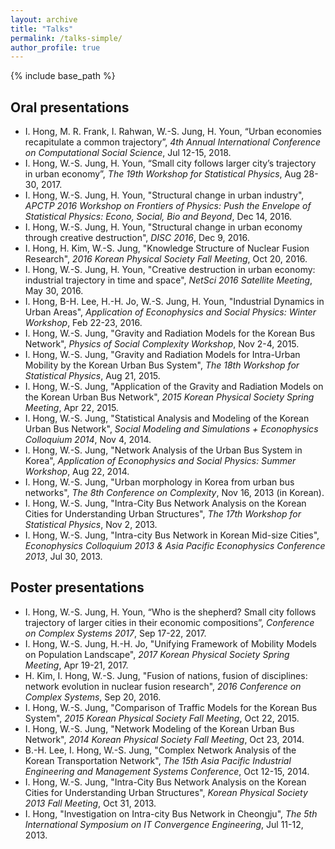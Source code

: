 ```yaml
---
layout: archive
title: "Talks"
permalink: /talks-simple/
author_profile: true
---
```


{% include base_path %}

Oral presentations
------
* I. Hong, M. R. Frank, I. Rahwan, W.-S. Jung, H. Youn, “Urban economies recapitulate a common trajectory”, *4th Annual International Conference on Computational Social Science*, Jul 12-15, 2018.
* I. Hong, W.-S. Jung, H. Youn, “Small city follows larger city’s trajectory in urban economy”, *The 19th Workshop for Statistical Physics*, Aug 28-30, 2017.
* I. Hong, W.-S. Jung, H. Youn, "Structural change in urban industry", *APCTP 2016 Workshop on Frontiers of Physics: Push the Envelope of Statistical Physics: Econo, Social, Bio and Beyond*, Dec 14, 2016.
* I. Hong, W.-S. Jung, H. Youn, "Structural change in urban economy through creative destruction", *DISC 2016*, Dec 9, 2016.
* I. Hong, H. Kim, W.-S. Jung, "Knowledge Structure of Nuclear Fusion Research", *2016 Korean Physical Society Fall Meeting*, Oct 20, 2016.
* I. Hong, W.-S. Jung, H. Youn, "Creative destruction in urban economy: industrial trajectory in time and space", *NetSci 2016 Satellite Meeting*, May 30, 2016.
* I. Hong, B-H. Lee, H.-H. Jo, W.-S. Jung, H. Youn, "Industrial Dynamics in Urban Areas", *Application of Econophysics and Social Physics: Winter Workshop*, Feb 22-23, 2016.
* I. Hong, W.-S. Jung, "Gravity and Radiation Models for the Korean Bus Network", *Physics of Social Complexity Workshop*, Nov 2-4, 2015.
* I. Hong, W.-S. Jung, "Gravity and Radiation Models for Intra-Urban Mobility by the Korean Urban Bus System", *The 18th Workshop for Statistical Physics*, Aug 21, 2015.
* I. Hong,  W.-S. Jung, "Application of the Gravity and Radiation Models on the Korean Urban Bus Network", *2015 Korean Physical Society Spring Meeting*, Apr 22, 2015.
* I. Hong, W.-S. Jung, "Statistical Analysis and Modeling of the Korean Urban Bus Network", *Social Modeling and Simulations + Econophysics Colloquium 2014*, Nov 4, 2014.
* I. Hong, W.-S. Jung, "Network Analysis of the Urban Bus System in Korea", *Application of Econophysics and Social Physics: Summer Workshop*, Aug 22, 2014.
* I. Hong, W.-S. Jung, "Urban morphology in Korea from urban bus networks", *The 8th Conference on Complexity*, Nov 16, 2013 (in Korean).
* I. Hong, W.-S. Jung, "Intra-City Bus Network Analysis on the Korean Cities for Understanding Urban Structures", *The 17th Workshop for Statistical Physics*, Nov 2, 2013.
* I. Hong, W.-S. Jung, "Intra-city Bus Network in Korean Mid-size Cities", *Econophysics Colloquium 2013 & Asia Pacific Econophysics Conference 2013*, Jul 30, 2013.

Poster presentations
------
* I. Hong, W.-S. Jung, H. Youn, “Who is the shepherd? Small city follows trajectory of larger cities in their economic compositions”, *Conference on Complex Systems 2017*, Sep 17-22, 2017.
* I. Hong, W.-S. Jung, H.-H. Jo, "Unifying Framework of Mobility Models on Population Landscape", *2017 Korean Physical Society Spring Meeting*, Apr 19-21, 2017.
* H. Kim, I. Hong, W.-S. Jung, "Fusion of nations, fusion of disciplines: network evolution in nuclear fusion research", *2016 Conference on Complex Systems*, Sep 20, 2016.
* I. Hong, W.-S. Jung, "Comparison of Traffic Models for the Korean Bus System", *2015 Korean Physical Society Fall Meeting*, Oct 22, 2015.
* I. Hong, W.-S. Jung, "Network Modeling of the Korean Urban Bus Network", *2014 Korean Physical Society Fall Meeting*, Oct 23, 2014.
* B.-H. Lee, I. Hong, W.-S. Jung, "Complex Network Analysis of the Korean Transportation Network", *The 15th Asia Pacific Industrial Engineering and Management Systems Conference*, Oct 12-15, 2014.
* I. Hong, W.-S. Jung, "Intra-City Bus Network Analysis on the Korean Cities for Understanding Urban Structures", *Korean Physical Society 2013 Fall Meeting*, Oct 31, 2013.
* I. Hong, "Investigation on Intra-city Bus Network in Cheongju", *The 5th International Symposium on IT Convergence Engineering*, Jul 11-12, 2013.
